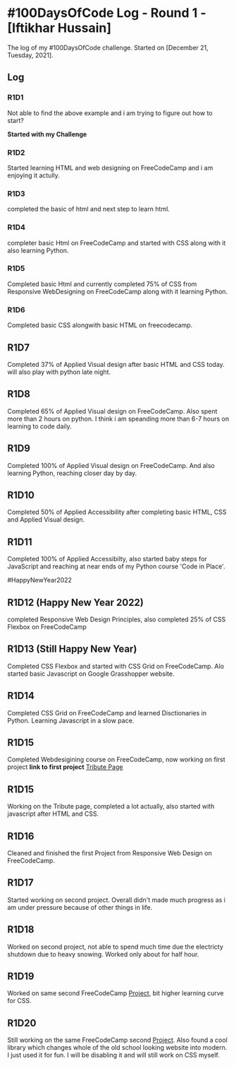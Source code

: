 # #100DaysOfCode Log - Round 1 - [Iftikhar Hussain]

The log of my #100DaysOfCode challenge. Started on [December 21, Tuesday, 2021].

## Log

### R1D1

<!-- Started a Weather App. Worked on the draft layout of the app, struggled with OpenWeather API http://www.example.com -->

Not able to find the above example and i am trying to figure out how to start?

**Started with my Challenge**

### R1D2

Started learning HTML and web designing on FreeCodeCamp and i am enjoying it actully.

### R1D3

completed the basic of html and next step to learn html.

### R1D4

completer basic Html on FreeCodeCamp and started with CSS along with it also learning Python.

### R1D5

Completed basic Html and currently completed 75% of CSS from Responsive WebDesigning on FreeCodeCamp along with it learning Python.

### R1D6 

Completed basic CSS alongwith basic HTML on freecodecamp. 


## R1D7

Completed 37% of Applied Visual design after basic HTML and CSS today. will also play with python late night.


## R1D8

Completed 65% of Applied Visual design on FreeCodeCamp. Also spent more than 2 hours on python. I think i am speanding more than 6-7 hours on learning to code daily. 

## R1D9

Completed 100% of Applied Visual design on FreeCodeCamp. And also learning Python, reaching closer day by day.

## R1D10 

Completed 50% of Applied Accessibility after completing basic HTML, CSS and Applied Visual design.

## R1D11

Completed 100% of Applied Accessibilty, also started baby steps for JavaScript and reaching at near ends of my Python course 'Code in Place'.

#HappyNewYear2022


## R1D12 (Happy New Year 2022)

completed Responsive Web Design Principles, also completed 25% of CSS Flexbox on FreeCodeCamp

## R1D13 (Still Happy New Year)

Completed CSS Flexbox and started with CSS Grid on FreeCodeCamp. Alo started basic Javascript on Google Grasshopper website. 


## R1D14

Completed CSS Grid on FreeCodeCamp and learned Disctionaries in Python. Learning Javascript in a slow pace.

## R1D15
Completed Webdesigining course on  FreeCodeCamp, now working on first project **link to first project** [Tribute Page](https://codepen.io/ifti891/pen/wvrjwXP)


## R1D15

Working on the Tribute page, completed a lot actually, also started with javascript after HTML and CSS.

## R1D16
Cleaned and finished the first Project from Responsive Web Design on FreeCodeCamp. 

## R1D17
Started working on second project. Overall didn't made much progress as i am under pressure because of other things in life.

## R1D18
Worked on second project, not able to spend much time due the electricty shutdown due to heavy snowing. Worked only about for half hour.

## R1D19
Worked on same second FreeCodeCamp [Project](https://codepen.io/ifti891/pen/xxXJWYx?editors=1000), bit higher learning curve for CSS. 

## R1D20
Still working on the same FreeCodeCamp second [Project](https://codepen.io/ifti891/pen/xxXJWYx?editors=1000). Also found a cool library which changes whole of the old school looking website into modern. I just used it for fun. I will be disabling it and will still work on CSS myself.  